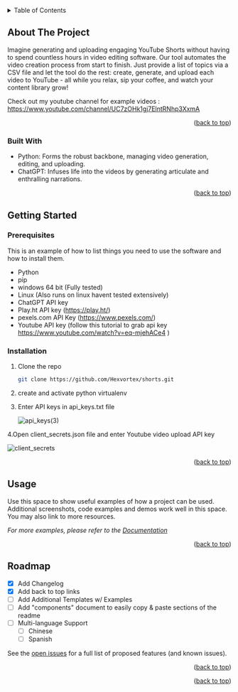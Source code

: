 
<a name="readme-top"></a>





<!-- TABLE OF CONTENTS -->
<details>
  <summary>Table of Contents</summary>
  <ol>
    <li>
      <a href="#about-the-project">About The Project</a>
      <ul>
        <li><a href="#built-with">Built With</a></li>
      </ul>
    </li>
    <li>
      <a href="#getting-started">Getting Started</a>
      <ul>
        <li><a href="#prerequisites">Prerequisites</a></li>
        <li><a href="#installation">Installation</a></li>
      </ul>
    </li>
    <li><a href="#usage">Usage</a></li>
    <li><a href="#roadmap">Roadmap</a></li>
    <li><a href="#contributing">Contributing</a></li>
    <li><a href="#license">License</a></li>
    <li><a href="#contact">Contact</a></li>
    <li><a href="#acknowledgments">Acknowledgments</a></li>
  </ol>
</details>



<!-- ABOUT THE PROJECT -->
## About The Project

Imagine generating and uploading engaging YouTube Shorts without having to spend countless hours in video editing software. Our tool automates the video creation process from start to finish. Just provide a list of topics via a CSV file and let the tool do the rest: create, generate, and upload each video to YouTube - all while you relax, sip your coffee, and watch your content library grow!

Check out my youtube channel for example videos : https://www.youtube.com/channel/UC7zOHk1gj7ElntRNhp3XxmA

<p align="right">(<a href="#readme-top">back to top</a>)</p>



### Built With

* Python: Forms the robust backbone, managing video generation, editing, and uploading.
* ChatGPT: Infuses life into the videos by generating articulate and enthralling narrations.

<p align="right">(<a href="#readme-top">back to top</a>)</p>



<!-- GETTING STARTED -->
## Getting Started
### Prerequisites

This is an example of how to list things you need to use the software and how to install them.
* Python
* pip
* windows 64 bit (Fully tested)
* Linux (Also runs on linux havent tested extensively)
* ChatGPT API key
* Play.ht API key (https://play.ht/)
* pexels.com API Key (https://www.pexels.com/)
* Youtube API key (follow this tutorial to grab api key https://www.youtube.com/watch?v=eq-mjehACe4 )

### Installation

1. Clone the repo
   ```sh
   git clone https://github.com/Hexvortex/shorts.git
   ```
2. create and activate python virtualenv
   
3. Enter API keys in api_keys.txt file
   
   ![api_keys(3)](https://github.com/Hexvortex/shorts/assets/66158651/336f8985-9ae9-4c93-90b2-e5a7842c1d2a)
   
4.Open client_secrets.json file and enter Youtube video upload API key

![client_secrets](https://github.com/Hexvortex/shorts/assets/66158651/1fbe2997-6c69-4f8e-a106-10509b559164)


<p align="right">(<a href="#readme-top">back to top</a>)</p>



<!-- USAGE EXAMPLES -->
## Usage

Use this space to show useful examples of how a project can be used. Additional screenshots, code examples and demos work well in this space. You may also link to more resources.

_For more examples, please refer to the [Documentation](https://example.com)_

<p align="right">(<a href="#readme-top">back to top</a>)</p>



<!-- ROADMAP -->
## Roadmap

- [x] Add Changelog
- [x] Add back to top links
- [ ] Add Additional Templates w/ Examples
- [ ] Add "components" document to easily copy & paste sections of the readme
- [ ] Multi-language Support
    - [ ] Chinese
    - [ ] Spanish

See the [open issues](https://github.com/othneildrew/Best-README-Template/issues) for a full list of proposed features (and known issues).

<p align="right">(<a href="#readme-top">back to top</a>)</p>





<p align="right">(<a href="#readme-top">back to top</a>)</p>

